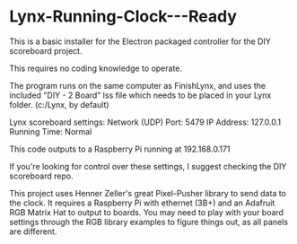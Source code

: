 # Lynx-Running-Clock---Ready
 
This is a basic installer for the Electron packaged controller for the DIY scoreboard project.

This requires no coding knowledge to operate.

The program runs on the same computer as FinishLynx, and uses the included "DIY - 2 Board" lss file which needs to be placed in your Lynx folder. (c:/Lynx, by default)

Lynx scoreboard settings:
Network (UDP)
Port: 5479
IP Address: 127.0.0.1
Running Time: Normal

This code outputs to a Raspberry Pi running at 192.168.0.171

If you're looking for control over these settings, I suggest checking the DIY scoreboard repo.

This project uses Henner Zeller's great Pixel-Pusher library to send data to the clock.  It requires a Raspberry Pi with ethernet (3B+) and an Adafruit RGB Matrix Hat to output to boards.  You may need to play with your board settings through the RGB library examples to figure things out, as all panels are different.
